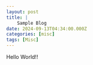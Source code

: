 ```yaml
---
layout: post
title: |
    Sample Blog
date: 2024-09-13T04:34:00.000Z
categories: [misc]
tags: [Misc]
---
```



Hello World!!

